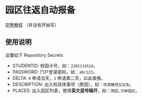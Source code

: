 # 园区往返自动报备

[完整教程](https://xiaotianxt.com/posts/informal/pku-simso-free/) （并没有开始写）

## 使用说明

设置如下 Repository Secrets

- STUDENTID: 校园卡号，如：`2201114514`。
- PASSWORD: 门户登录密码，如：`abc123`。
- DELTA: `0` 申请当天，`1` 申请第二天，以此类推。
- DESCRIPTION: 出入校具体事项（原因），如：`吃饭睡觉见女友`。
- PLACES: 出入园区列表，使用**英文逗号隔开**，如：`燕园,万柳园区`。
